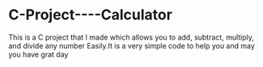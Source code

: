 # C-Project----Calculator
This is a C project that I made which allows you to add, subtract, multiply, and divide any number Easily.It is a very simple code to help you and may you have grat day
 
